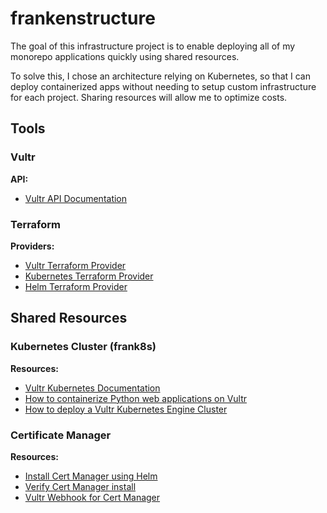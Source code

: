 # frankenstructure

The goal of this infrastructure project is to enable deploying all of my
monorepo applications quickly using shared resources.

To solve this, I chose an architecture relying on Kubernetes, so that I
can deploy containerized apps without needing to setup custom
infrastructure for each project. Sharing resources will allow me to
optimize costs.

## Tools

### Vultr

**API:**

- [Vultr API Documentation][vultr-api-docs]

### Terraform

**Providers:**

- [Vultr Terraform Provider][vultr-terraform-docs]
- [Kubernetes Terraform Provider][terraform-provider-k8s]
- [Helm Terraform Provider][terraform-provider-helm]

## Shared Resources

### Kubernetes Cluster (frank8s)

**Resources:**

- [Vultr Kubernetes Documentation][vultr-k8s-docs]
- [How to containerize Python web applications on Vultr][vultr-containerize-apps]
- [How to deploy a Vultr Kubernetes Engine Cluster][vultr-deploy-vke-cluster]

### Certificate Manager

**Resources:**

- [Install Cert Manager using Helm][cert-manager-helm-install]
- [Verify Cert Manager install][cert-manager-verify]
- [Vultr Webhook for Cert Manager][vultr-webhook-cert-manager]

[cert-manager-helm-install]: https://cert-manager.io/docs/installation/helm/
[cert-manager-verify]: https://cert-manager.io/docs/installation/kubectl/#verify
[terraform-provider-helm]: https://registry.terraform.io/providers/hashicorp/helm/latest/docs
[terraform-provider-k8s]: https://registry.terraform.io/providers/hashicorp/kubernetes/latest/docs
[vultr-api-docs]: https://www.vultr.com/api/
[vultr-containerize-apps]: https://docs.vultr.com/how-to-containerize-python-web-applications#prerequisites
[vultr-deploy-vke-cluster]: https://docs.vultr.com/vultr-kubernetes-engine#How_to_Deploy_a_VKE_Cluster
[vultr-k8s-docs]: https://docs.vultr.com/about-kubernetes-at-vultr
[vultr-terraform-docs]: https://registry.terraform.io/providers/vultr/vultr/latest/docs/
[vultr-webhook-cert-manager]: https://artifacthub.io/packages/helm/vultr/cert-manager-webhook-vultr
